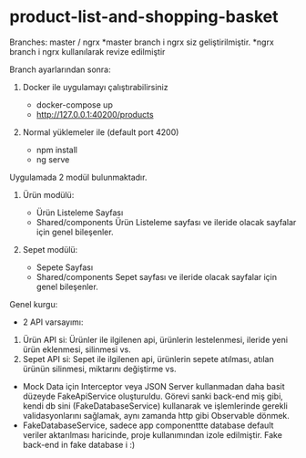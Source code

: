 # product-list-and-shopping-basket

Branches: master / ngrx
*master branch i ngrx siz geliştirilmiştir.
*ngrx branch i ngrx kullanılarak revize edilmiştir

Branch ayarlarından sonra:

1. Docker ile uygulamayı çalıştırabilirsiniz

   - docker-compose up
   - http://127.0.0.1:40200/products

2. Normal yüklemeler ile (default port 4200)
   - npm install
   - ng serve

Uygulamada 2 modül bulunmaktadır.

1. Ürün modülü:

   - Ürün Listeleme Sayfası
   - Shared/components Ürün Listeleme sayfası ve ileride olacak sayfalar için genel bileşenler.

2. Sepet modülü:
   - Sepete Sayfası
   - Shared/components Sepet sayfası ve ileride olacak sayfalar için genel bileşenler.

Genel kurgu:

- 2 API varsayımı:

1.  Ürün API si: Ürünler ile ilgilenen api, ürünlerin lestelenmesi, ileride yeni ürün eklenmesi, silinmesi vs.
2.  Sepet API si: Sepet ile ilgilenen api, ürünlerin sepete atılması, atılan ürünün silinmesi, miktarını değiştirme vs.

- Mock Data için Interceptor veya JSON Server kullanmadan daha basit düzeyde FakeApiService oluşturuldu. Görevi sanki back-end miş gibi, kendi db sini (FakeDatabaseService) kullanarak ve işlemlerinde gerekli validasyonlarını sağlamak, aynı zamanda http gibi Observable dönmek.
- FakeDatabaseService, sadece app componenttte database default veriler aktarılması haricinde, proje kullanımından izole edilmiştir. Fake back-end in fake database i :)
